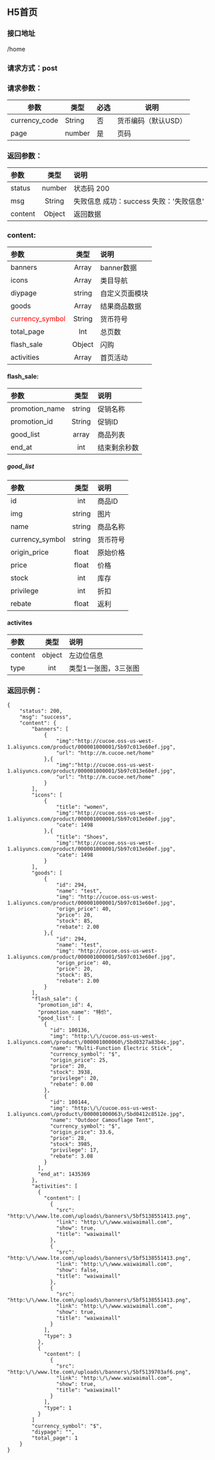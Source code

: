 ## H5首页
### 接口地址
/home
### 请求方式：post
### 请求参数：
参数 | 类型 | 必选 | 说明
---|---|---|---
currency_code</span> | String | 否 | 货币编码（默认USD）
| page | number | 是 | 页码 |
### 返回参数：
|参数 |  类型 | 说明|
| :--- |:---:| :---|
| status | number | 状态码  200 |
| msg | String | 失败信息 成功：success 失败：'失败信息'|
| content | Object | 返回数据  |
### content:
|参数 |  类型 | 说明|
| :--- |:---:| :---|
| banners | Array | banner数据 |
| icons | Array | 类目导航 |
| diypage | string | 自定义页面模块 |
| goods | Array | 结果商品数据 |
| <span style="color:red">currency_symbol</span> | String | 货币符号 |
| total_page | Int | 总页数 |
| flash_sale | Object |闪购|
| activities | Array |首页活动|
#### flash_sale:
|参数 |  类型 | 说明|
| :--- |:---:| :---|
|promotion_name|string|促销名称|
|promotion_id|String|促销ID|
|good_list|array|商品列表|
|end_at|int|结束剩余秒数|
##### good_list
|参数 |  类型 | 说明|
| :--- |:---:| :---|
|id|int|商品ID|
|img|string|图片|
|name|string|商品名称|
|currency_symbol|string|货币符号|
|origin_price|float|原始价格|
|price|float|价格
|stock|int|库存|
|privilege|int|折扣|
|rebate|float|返利|
#### activites
|参数 |  类型 | 说明|
| :--- |:---:| :---|
|content|object|左边位信息|
|type|int|类型1一张图，3三张图|

### 返回示例：
```
{
    "status": 200,
    "msg": "success",
    "content": {
        "banners": [
            {
                "img":"http://cucoe.oss-us-west-1.aliyuncs.com/product/000001000001/5b97c013e60ef.jpg",
                "url": "http://m.cucoe.net/home"
            },{
                "img":"http://cucoe.oss-us-west-1.aliyuncs.com/product/000001000001/5b97c013e60ef.jpg",
                "url": "http://m.cucoe.net/home"
            }
        ],
        "icons": [
            {
                "title": "women",
                "img":"http://cucoe.oss-us-west-1.aliyuncs.com/product/000001000001/5b97c013e60ef.jpg",
                "cate": 1498
            },{
                "title": "Shoes",
                "img":"http://cucoe.oss-us-west-1.aliyuncs.com/product/000001000001/5b97c013e60ef.jpg",
                "cate": 1498
            }
        ],
        "goods": [
            {
                "id": 294,
                "name": "test",
                "img": "http://cucoe.oss-us-west-1.aliyuncs.com/product/000001000001/5b97c013e60ef.jpg",
                "orign_price": 40,
                "price": 20,
                "stock": 85,
                "rebate": 2.00
            },{
                "id": 294,
                "name": "test",
                "img": "http://cucoe.oss-us-west-1.aliyuncs.com/product/000001000001/5b97c013e60ef.jpg",
                "orign_price": 40,
                "price": 20,
                "stock": 85,
                "rebate": 2.00
            }
        ],
        "flash_sale": {
          "promotion_id": 4,
          "promotion_name": "特价",
          "good_list": [
            {
              "id": 100136,
              "img": "http:\/\/cucoe.oss-us-west-1.aliyuncs.com\/product\/000001000060\/5bd0327a83b4c.jpg",
              "name": "Multi-Function Electric Stick",
              "currency_symbol": "$",
              "origin_price": 25,
              "price": 20,
              "stock": 3938,
              "privilege": 20,
              "rebate": 0.00
            },
            {
              "id": 100144,
              "img": "http:\/\/cucoe.oss-us-west-1.aliyuncs.com\/product\/000001000063\/5bd0412c8512e.jpg",
              "name": "Outdoor Camouflage Tent",
              "currency_symbol": "$",
              "origin_price": 33.6,
              "price": 28,
              "stock": 3985,
              "privilege": 17,
              "rebate": 3.08
            }
          ],
          "end_at": 1435369
        },
        "activities": [
          {
            "content": [
              {
                "src": "http:\/\/www.lte.com\/uploads\/banners\/5bf5138551413.png",
                "link": "http:\/\/www.waiwaimall.com",
                "show": true,
                "title": "waiwaimall"
              },
              {
                "src": "http:\/\/www.lte.com\/uploads\/banners\/5bf5138551413.png",
                "link": "http:\/\/www.waiwaimall.com",
                "show": false,
                "title": "waiwaimall"
              },
              {
                "src": "http:\/\/www.lte.com\/uploads\/banners\/5bf5138551413.png",
                "link": "http:\/\/www.waiwaimall.com",
                "show": true,
                "title": "waiwaimall"
              }
            ],
            "type": 3
          },
          {
            "content": [
              {
                "src": "http:\/\/www.lte.com\/uploads\/banners\/5bf5139703af6.png",
                "link": "http:\/\/www.waiwaimall.com",
                "show": true,
                "title": "waiwaimall"
              }
            ],
            "type": 1
          }
        ]
        "currency_symbol": "$",
        "diypage": "",
        "total_page": 1
    }
}
```